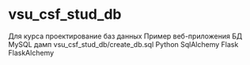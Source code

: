 # vsu_csf_stud_db
  Для курса проектирование баз данных
  Пример веб-приложения
  БД MySQL дамп vsu_csf_stud_db/create_db.sql
  Python
  SqlAlchemy Flask FlaskAlchemy
